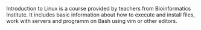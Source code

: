 Introduction to Linux is a course provided by teachers from Bioinformatics Institute. It includes basic information about how to execute and install files, work with servers and programm on Bash using vim or other editors.
